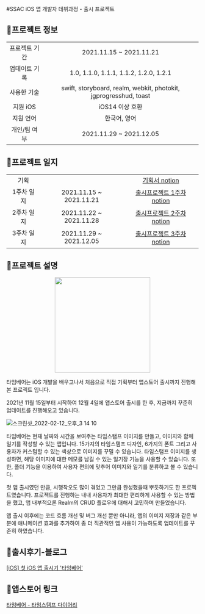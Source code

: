 #SSAC iOS 앱 개발자 데뷔과정 - 출시 프로젝트

## 📍프로젝트 정보
|||
|:---:|:---:|
|프로젝트 기간|2021.11.15 ~ 2021.11.21|
|업데이트 기록|1.0, 1.1.0, 1.1.1, 1.1.2, 1.2.0, 1.2.1|
|사용한 기술|swift, storyboard, realm, webkit, photokit, jgprogresshud, toast|
|지원 iOS|iOS14 이상 호환|
|지원 언어|한국어, 영어|
|개인/팀 여부|2021.11.29 ~ 2021.12.05|

## 📍프로젝트 일지
||||
|:---:|:---:|:---:|
|기획| |<a href="https://lumpy-chip-1b8.notion.site/TimeDiary-4cdb9a025bfd462899b10b4fafe384be">기획서 notion</a>|
|1주차 일지|2021.11.15 ~ 2021.11.21|<a href="https://lumpy-chip-1b8.notion.site/1-11-15-11-21-a2ea6c56927a4d7b9c2c20f4869afee4">출시프로젝트 1주차    notion</a>|
|2주차 일지|2021.11.22 ~ 2021.11.28|<a href="https://lumpy-chip-1b8.notion.site/2-11-22-11-28-2e64d6b2fa71415896f847f9e89e48b4">출시프로젝트 2주차    notion</a>|
|3주차 일지|2021.11.29 ~ 2021.12.05|<a href="https://lumpy-chip-1b8.notion.site/3-11-29-12-5-89cc26057f7a4ece9c164315be9b2c12">출시프로젝트 3주차    notion</a>|


## 📍프로젝트 설명

<center><img src="https://user-images.githubusercontent.com/58027136/156922779-e4c55910-643d-4391-8925-c092bacaa73b.png" width="250" height="250"></center>

타임베어는 iOS 개발을 배우고나서 처음으로 직접 기획부터 앱스토어 출시까지 진행해본 프로젝트 입니다.

2021년 11월 15일부터 시작하여 12월 4일에 앱스토어 출시를 한 후, 지금까지 꾸준히 업데이트를 진행해오고 있습니다.

![스크린샷_2022-02-12_오후_3 14 10](https://user-images.githubusercontent.com/58027136/156922781-b0fed614-0a55-478d-8362-77beb2af39d0.png)

  타임베어는 현재 날짜와 시간을 보여주는 타임스탬프 이미지를 만들고, 이미지와 함께 일기를 작성할 수 있는 앱입니다. 15가지의 타임스탬프 디자인, 6가지의 폰트 그리고 사용자가 커스텀할 수 있는 색상으로 이미지를 꾸밀 수 있습니다. 타임스탬프 이미지를 생성하면, 해당 이미지에 대한 메모를 남길 수 있는 일기장 기능을 사용할 수 있습니다.  또한, 폴더 기능을 이용하여 사용자 편의에 맞추어 이미지와 일기를 분류하고 볼 수 있습니다. 

첫 앱 출시였던 만큼, 시행착오도 많이 겪었고 그만큼 완성했을때 뿌듯하기도 한 프로젝트였습니다. 프로젝트를 진행하는 내내 사용자가 최대한 편리하게 사용할 수 있는 방법을 했고, 앱 내부적으론 Realm의 CRUD 플로우에 대해서 고민하며 만들었습니다.

앱 출시 이후에는 코드 흐름 개선 및 버그 개선 뿐만 아니라, 앱의 이미지 저장과 같은 부분에 애니메이션 효과를 추가하여 좀 더 직관적인 앱 사용이 가능하도록 업데이트를 꾸준히 하였습니다.

## 📍출시후기-블로그

[[iOS] 첫 iOS 앱 출시기 '타임베어'](https://velog.io/@luboolu/iOS-%EC%B2%AB-iOS-%EC%95%B1-%EC%B6%9C%EC%8B%9C%EA%B8%B0-%ED%83%80%EC%9E%84%EB%B2%A0%EC%96%B4)

## 📍앱스토어 링크

[‎타임베어 - 타임스탬프 다이어리](https://apps.apple.com/kr/app/%ED%83%80%EC%9E%84%EB%B2%A0%EC%96%B4-%ED%83%80%EC%9E%84%EC%8A%A4%ED%83%AC%ED%94%84-%EB%8B%A4%EC%9D%B4%EC%96%B4%EB%A6%AC/id1597848673)
